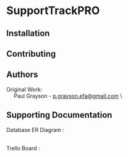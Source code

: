 # SupportTrackPRO

## Installation

## Contributing

## Authors

Original Work: \
&nbsp;&nbsp;&nbsp;&nbsp;&nbsp;Paul Grayson - p.grayson.efa@gmail.com \

## Supporting Documentation

Database ER Diagram : \
&nbsp;&nbsp;&nbsp;&nbsp;&nbsp;

Trello Board : \
&nbsp;&nbsp;&nbsp;&nbsp;&nbsp;
